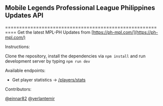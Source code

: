## Mobile Legends Professional League Philippines Updates API
   ==========================================================
Get the latest MPL-PH Updates from [https://ph-mpl.com/](https://ph-mpl.com/)

Instructions:

Clone the repository, install the dependencies via `npm install` and run development server by typing `npm run dev`

Available endpoints:

- Get player statistics -> [/players/stats](/players/stats)


Contributors:

[@einnar82](https://github.com/einnar82)
[@yerlantemir](https://github.com/yerlantemir)

</end>
